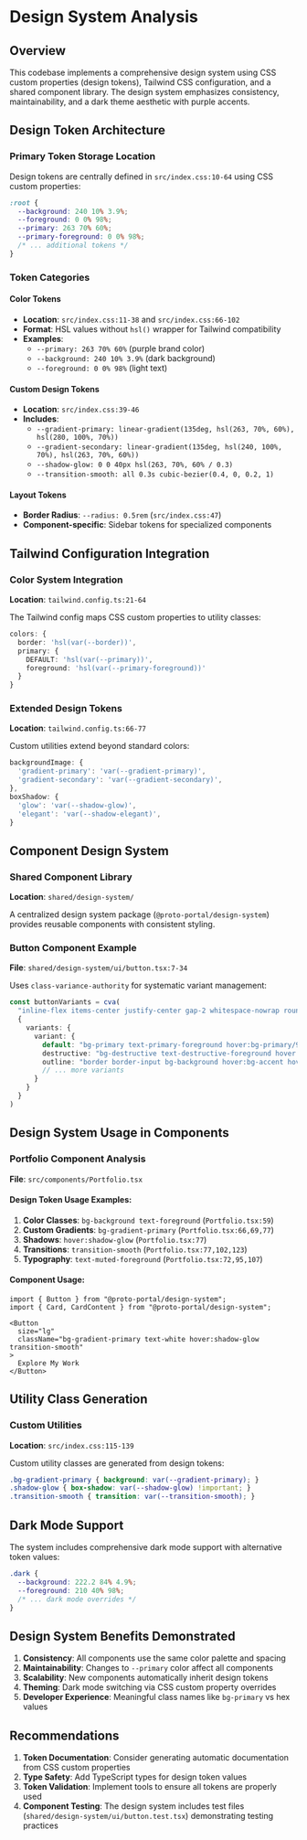 # Design System Analysis

## Overview

This codebase implements a comprehensive design system using CSS custom properties (design tokens), Tailwind CSS configuration, and a shared component library. The design system emphasizes consistency, maintainability, and a dark theme aesthetic with purple accents.

## Design Token Architecture

### Primary Token Storage Location

Design tokens are centrally defined in `src/index.css:10-64` using CSS custom properties:

```css
:root {
  --background: 240 10% 3.9%;
  --foreground: 0 0% 98%;
  --primary: 263 70% 60%;
  --primary-foreground: 0 0% 98%;
  /* ... additional tokens */
}
```

### Token Categories

#### Color Tokens
- **Location**: `src/index.css:11-38` and `src/index.css:66-102`
- **Format**: HSL values without `hsl()` wrapper for Tailwind compatibility
- **Examples**:
  - `--primary: 263 70% 60%` (purple brand color)
  - `--background: 240 10% 3.9%` (dark background)
  - `--foreground: 0 0% 98%` (light text)

#### Custom Design Tokens
- **Location**: `src/index.css:39-46`
- **Includes**:
  - `--gradient-primary: linear-gradient(135deg, hsl(263, 70%, 60%), hsl(280, 100%, 70%))`
  - `--gradient-secondary: linear-gradient(135deg, hsl(240, 100%, 70%), hsl(263, 70%, 60%))`
  - `--shadow-glow: 0 0 40px hsl(263, 70%, 60% / 0.3)`
  - `--transition-smooth: all 0.3s cubic-bezier(0.4, 0, 0.2, 1)`

#### Layout Tokens
- **Border Radius**: `--radius: 0.5rem` (`src/index.css:47`)
- **Component-specific**: Sidebar tokens for specialized components

## Tailwind Configuration Integration

### Color System Integration
**Location**: `tailwind.config.ts:21-64`

The Tailwind config maps CSS custom properties to utility classes:

```typescript
colors: {
  border: 'hsl(var(--border))',
  primary: {
    DEFAULT: 'hsl(var(--primary))',
    foreground: 'hsl(var(--primary-foreground))'
  }
}
```

### Extended Design Tokens
**Location**: `tailwind.config.ts:66-77`

Custom utilities extend beyond standard colors:

```typescript
backgroundImage: {
  'gradient-primary': 'var(--gradient-primary)',
  'gradient-secondary': 'var(--gradient-secondary)',
},
boxShadow: {
  'glow': 'var(--shadow-glow)',
  'elegant': 'var(--shadow-elegant)',
}
```

## Component Design System

### Shared Component Library
**Location**: `shared/design-system/`

A centralized design system package (`@proto-portal/design-system`) provides reusable components with consistent styling.

### Button Component Example
**File**: `shared/design-system/ui/button.tsx:7-34`

Uses `class-variance-authority` for systematic variant management:

```typescript
const buttonVariants = cva(
  "inline-flex items-center justify-center gap-2 whitespace-nowrap rounded-md text-sm font-medium ring-offset-background transition-colors...",
  {
    variants: {
      variant: {
        default: "bg-primary text-primary-foreground hover:bg-primary/90",
        destructive: "bg-destructive text-destructive-foreground hover:bg-destructive/90",
        outline: "border border-input bg-background hover:bg-accent hover:text-accent-foreground",
        // ... more variants
      }
    }
  }
)
```

## Design System Usage in Components

### Portfolio Component Analysis
**File**: `src/components/Portfolio.tsx`

#### Design Token Usage Examples:

1. **Color Classes**: `bg-background text-foreground` (`Portfolio.tsx:59`)
2. **Custom Gradients**: `bg-gradient-primary` (`Portfolio.tsx:66,69,77`)
3. **Shadows**: `hover:shadow-glow` (`Portfolio.tsx:77`)
4. **Transitions**: `transition-smooth` (`Portfolio.tsx:77,102,123`)
5. **Typography**: `text-muted-foreground` (`Portfolio.tsx:72,95,107`)

#### Component Usage:
```tsx
import { Button } from "@proto-portal/design-system";
import { Card, CardContent } from "@proto-portal/design-system";

<Button 
  size="lg" 
  className="bg-gradient-primary text-white hover:shadow-glow transition-smooth"
>
  Explore My Work
</Button>
```

## Utility Class Generation

### Custom Utilities
**Location**: `src/index.css:115-139`

Custom utility classes are generated from design tokens:

```css
.bg-gradient-primary { background: var(--gradient-primary); }
.shadow-glow { box-shadow: var(--shadow-glow) !important; }
.transition-smooth { transition: var(--transition-smooth); }
```

## Dark Mode Support

The system includes comprehensive dark mode support with alternative token values:

```css
.dark {
  --background: 222.2 84% 4.9%;
  --foreground: 210 40% 98%;
  /* ... dark mode overrides */
}
```

## Design System Benefits Demonstrated

1. **Consistency**: All components use the same color palette and spacing
2. **Maintainability**: Changes to `--primary` color affect all components
3. **Scalability**: New components automatically inherit design tokens
4. **Theming**: Dark mode switching via CSS custom property overrides
5. **Developer Experience**: Meaningful class names like `bg-primary` vs hex values

## Recommendations

1. **Token Documentation**: Consider generating automatic documentation from CSS custom properties
2. **Type Safety**: Add TypeScript types for design token values
3. **Token Validation**: Implement tools to ensure all tokens are properly used
4. **Component Testing**: The design system includes test files (`shared/design-system/ui/button.test.tsx`) demonstrating testing practices